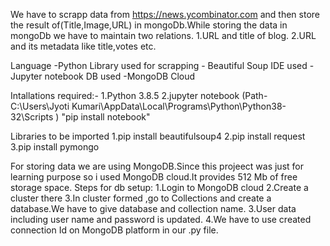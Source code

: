 We have to scrapp data from https://news.ycombinator.com and then store the result of(Title,Image,URL) in mongoDb.While storing the data in mongoDb we have to maintain two relations.
1.URL and title of blog.
2.URL and its metadata like title,votes etc.

Language -Python
Library used for scrapping - Beautiful Soup
IDE used -Jupyter notebook
DB used -MongoDB Cloud

Intallations required:-
1.Python 3.8.5
2.jupyter notebook (Path- C:\Users\Jyoti Kumari\AppData\Local\Programs\Python\Python38-32\Scripts )  "pip install notebook"
 
 Libraries to be imported
 1.pip install beautifulsoup4
 2.pip install request
 3.pip install pymongo
 
 For storing data we are using MongoDB.Since this projeect was just for learning purpose so i used MongoDB cloud.It provides 512 Mb of free storage space.
 Steps for db setup:
 1.Login to MongoDB cloud
 2.Create a cluster there
 3.In cluster formed ,go to Collections and create a database.We have to give database and collection name.
 3.User data including user name and password is updated.
 4.We have to use created connection Id on MongoDB platform in our .py file.
 
